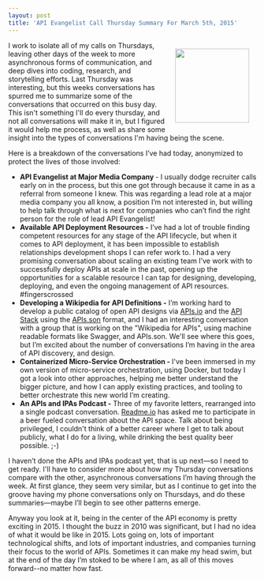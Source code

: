 ```yaml
---
layout: post
title: 'API Evangelist Call Thursday Summary For March 5th, 2015'
---
```

<p><img style="padding: 15px;" src="https://s3.amazonaws.com/kinlane-productions/bw-icons/bw-headset.png" alt="" width="150" align="right" /></p>
<p>I work to isolate all of my calls on Thursdays, leaving other days of the week to more asynchronous forms of communication, and deep dives into coding, research, and storytelling efforts. Last Thursday was interesting, but this weeks conversations has spurred me to summarize some of the conversations that occurred on this busy day. This isn't something I'll do every thursday, and not all conversations will make it in, but I figured it would help me process, as well as share some insight into the types of conversations I'm having being the scene.</p>
<p>Here is a breakdown of the conversations I&rsquo;ve had today, anonymized to protect the lives of those involved:</p>
<ul>
<li><strong>API Evangelist at Major Media Company </strong>- I usually dodge recruiter calls early on in the process, but this one got through because it came in as a referral from someone I knew. This was regarding a lead role at a major media company you all know, a position I&rsquo;m not interested in, but willing to help talk through what is next for companies who can&rsquo;t find the right person for the role of lead API Evangelist! </li>
<li><strong>Available API Deployment Resources -</strong> I&rsquo;ve had a lot of trouble finding competent resources for any stage of the API lifecycle, but when it comes to API deployment, it has been impossible to establish relationships development shops I can refer work to. I had a very promising conversation about scaling an existing team I&rsquo;ve work with to successfully deploy APIs at scale in the past, opening up the opportunities for a scalable resource I can tap for designing, developing, deploying, and even the ongoing management of API resources. #fingerscrossed</li>
<li><strong>Developing a Wikipedia for API Definitions -</strong> I&rsquo;m working hard to develop a public catalog of open API designs via <a href="http://apis.io">APIs.io</a> and the <a href="http://theapistack.com">API Stack</a> using the <a href="http://apisjson.org">APIs.son</a> format, and I had an interesting conversation with a group that is working on the "Wikipedia for APIs", using machine readable formats like Swagger, and APIs.son. We'll see where this goes, but I&rsquo;m excited about the number of conversations I&rsquo;m having in the area of API discovery, and design. </li>
<li><strong>Containerized Micro-Service Orchestration - </strong>I've been immersed in my own version of micro-service orchestration, using Docker, but today I got a look into other approaches, helping me better understand the bigger picture, and how I can apply existing practices, and tooling to better orchestrate this new world I&rsquo;m creating. </li>
<li><strong>An APIs and IPAs Podcast -</strong> Three of my favorite letters, rearranged into a single podcast conversation. <a href="http://readme.io">Readme.io</a> has asked me to participate in a beer fueled conversation about the API space. Talk about being privileged, I couldn't think of a better career where I get to talk about publicly, what I do for a living, while drinking the best quality beer possible. ;-)</li>
</ul>
<p>I haven&rsquo;t done the APIs and IPAs podcast yet, that is up next&mdash;so I need to get ready. I'll have to consider more about how my Thursday conversations compare with the other, asynchronous conversations I&rsquo;m having through the week. At first glance, they seem very similar, but as I continue to get into the groove having my phone conversations only on Thursdays, and do these summaries&mdash;maybe I&rsquo;ll begin to see other patterns emerge.</p>
<p>Anyway you look at it, being in the center of the API economy is pretty exciting in 2015. I thought the buzz in 2010 was significant, but I had no idea of what it would be like in 2015. Lots going on, lots of important technological shifts, and lots of important industries, and companies turning their focus to the world of APIs. Sometimes it can make my head swim, but at the end of the day I&rsquo;m stoked to be where I am, as all of this moves forward--no matter how fast.</p>